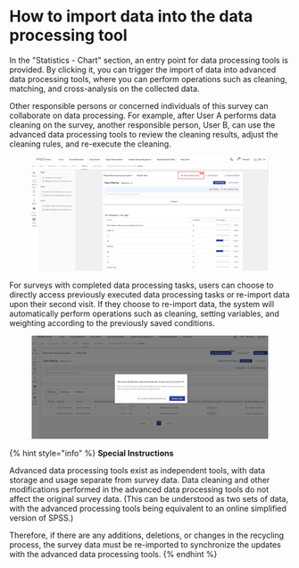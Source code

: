 # How to import data into the data processing tool

In the "Statistics - Chart" section, an entry point for data processing tools is provided. By clicking it, you can trigger the import of data into advanced data processing tools, where you can perform operations such as cleaning, matching, and cross-analysis on the collected data.

Other responsible persons or concerned individuals of this survey can collaborate on data processing. For example, after User A performs data cleaning on the survey, another responsible person, User B, can use the advanced data processing tools to review the cleaning results, adjust the cleaning rules, and re-execute the cleaning.

<figure><img src="../../../.gitbook/assets/image (8).png" alt=""><figcaption></figcaption></figure>

For surveys with completed data processing tasks, users can choose to directly access previously executed data processing tasks or re-import data upon their second visit. If they choose to re-import data, the system will automatically perform operations such as cleaning, setting variables, and weighting according to the previously saved conditions.

<figure><img src="../../../.gitbook/assets/image (10).png" alt=""><figcaption></figcaption></figure>

{% hint style="info" %}
**Special Instructions**

Advanced data processing tools exist as independent tools, with data storage and usage separate from survey data. Data cleaning and other modifications performed in the advanced data processing tools do not affect the original survey data. (This can be understood as two sets of data, with the advanced processing tools being equivalent to an online simplified version of SPSS.)&#x20;

Therefore, if there are any additions, deletions, or changes in the recycling process, the survey data must be re-imported to synchronize the updates with the advanced data processing tools.
{% endhint %}
